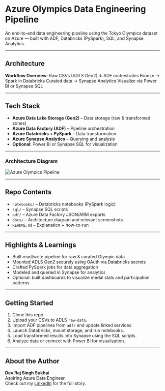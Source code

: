 # Azure Olympics Data Engineering Pipeline

An end-to-end data engineering pipeline using the Tokyo Olympics dataset on Azure — built with ADF, Databricks (PySpark), SQL, and Synapse Analytics.

---

## Architecture

**Workflow Overview**:
Raw CSVs (ADLS Gen2)
↓ ADF orchestrates
Bronze → Spark in Databricks
Curated data → Synapse Analytics
Visualize via Power BI or Synapse SQL

---

## Tech Stack
- **Azure Data Lake Storage (Gen2)** – Data storage (raw & transformed zones)  
- **Azure Data Factory (ADF)** – Pipeline orchestration  
- **Azure Databricks + PySpark** – Data transformation  
- **Azure Synapse Analytics** – Querying and analysis  
- **Optional**: Power BI or Synapse SQL for visualization  

---

### Architecture Diagram
![Azure Olympics Pipeline](docs/Tokyo-Olympics-Architecture.jpg)

---

## Repo Contents

- `notebooks/` – Databricks notebooks (PySpark logic)  
- `sql/` – Synapse SQL scripts  
- `adf/` – Azure Data Factory JSON/ARM exports  
- `docs/` – Architecture diagram and relevant screenshots  
- `README.md` – Explanation + how-to-run

---

## Highlights & Learnings
- Built read/write pipeline for raw & curated Olympic data  
- Mounted ADLS Gen2 securely using OAuth via Databricks secrets  
- Crafted PySpark jobs for data aggregation  
- Modeled and queried in Synapse for analytics  
- Optional: built dashboards to visualize medal stats and participation patterns  

---

## Getting Started

1. Clone this repo.  
2. Upload your CSVs to ADLS `raw-data`.  
3. Import ADF pipelines from `adf/` and update linked services.  
4. Launch Databricks, mount storage, and run notebooks.  
5. Load transformed results into Synapse using the SQL scripts.  
6. Analyze data or connect with Power BI for visualization.

---

## About the Author

**Dev Raj Singh Sukhai**  
Aspiring Azure Data Engineer.  
Check out my [LinkedIn](https://www.linkedin.com/in/devrajsingh-sukhai-670430249/) for the full story.
